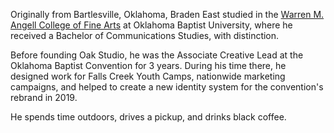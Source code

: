 Originally from Bartlesville, Oklahoma, Braden East studied in the [Warren M. Angell College of Fine Arts](https://www.okbu.edu/fine-arts/index.html) at Oklahoma Baptist University, where he received a Bachelor of Communications Studies, with distinction.

Before founding Oak Studio, he was the Associate Creative Lead at the Oklahoma Baptist Convention for 3 years. During his time there, he designed work for Falls Creek Youth Camps, nationwide marketing campaigns, and helped to create a new identity system for the convention's rebrand in 2019.

He spends time outdoors, drives a pickup, and drinks black coffee.